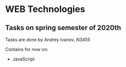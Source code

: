 # WEB Technologies
## Tasks on spring semester of 2020th

Tasks are done by Andrey Ivanov, N3455

Contains for now on:
- JavaScript